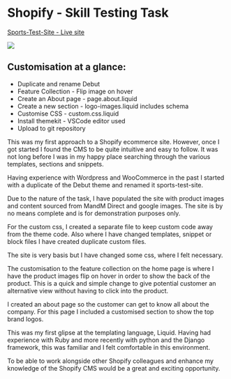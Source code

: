# Shopify  - Skill Testing Task

[Sports-Test-Site - Live site](https://sports-test-site.myshopify.com/)

<img class="text-center" src="https://shopify-sports-test-site.s3-eu-west-1.amazonaws.com/mac-screen.jpg">

## Customisation at a glance:

- Duplicate and rename Debut
- Feature Collection - Flip image on hover
- Create an About page - page.about.liquid
- Create a new section - logo-images.liquid includes schema
- Customise CSS - custom.css.liquid
- Install themekit - VSCode editor used
- Upload to git repository


This was my first approach to a Shopify ecommerce site.  However, once I got started I found the CMS to be quite intuitive and easy to follow.  It was not long before I was in my happy place searching through the various templates, sections and snippets.

Having experience with Wordpress and WooCommerce in the past I started with a duplicate of the Debut theme and renamed it sports-test-site.  

Due to the nature of the task, I have populated the site with product images and content sourced from MandM Direct and google images.  The site is by no means complete and is for demonstration purposes only.

For the custom css, I created a separate file to keep custom code away from the theme code. Also where I have changed templates, snippet or block files I have created duplicate custom files.  

The site is very basis but I have changed some css, where I felt necessary.

The customisation to the feature collection on the home page is where I have the product images flip on hover in order to show the back of the product.  This is a quick and simple change to give potential customer an alternative view without having to click into the product.

I created an about page so the customer can get to know all about the company.  For this page I included a customised section to show the top brand logos.   

This was my first glipse at the templating language, Liquid.  Having had experience with Ruby and more recently with python and the Django framework, this was familiar and I felt comfortable in this environment.

To be able to work alongside other Shopify colleagues and enhance my knowledge of the Shopify CMS would be a great and exciting opportunity.  
